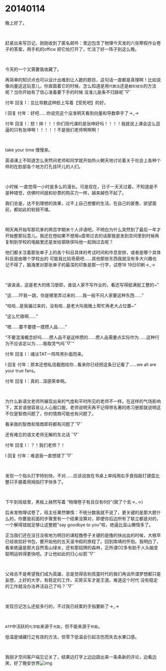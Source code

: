 # 20140114

晚上好了。

<br/>

赶紧出来写日记，刚刚收到了匿名邮件：里边包含了物理今天发的六张寒假作业卷子的答案，用手机的office 把它给打开了，忙活了好一阵子到这么晚。

<br/>

今天的一个又需要我收藏了。

再简单的知识点也可以设计出难到让人跪的题目，这句话一直都是真理啊！比如说像向量这这玩意儿，你直面着它的时候，怎么知道是用`代数法`还是`数形结合`的方法呢？当你开始有了信心准备要下手的时候 没准儿是条不归路呢ˇ▽ˇ

付年 回复 I：总比导数这种脸上写着【受死吧】的好。

I 回复 付年：好吧...…你说完这个没准明天看到向量和导数牵手了→_→

付年 回复 I：怒！摔！！！你们班代课的是张坤好吗！！！！我就说上课会这么逗逼的只有张坤啊！！！！！不是我们老师啊啊啊！

<br/>

take your time 慢慢来。

英语课上不知道怎么突然间老师和同学就开始热火朝天地讨论着关于社会上各种个样的在脸部各个地方打孔挂环儿的人们。

<br/>

小时候 一直觉得一小时是多么的漫长。可是现在，日子一天天过着，不知道是不是种错觉，仿佛时间就和钞票的购买力一样，越来越伤不起了。

我们总是，达不到理想的效果，过不上自己想要的生活。在自己的疲惫、欲望面前，都如此的软弱不堪。

<br/>

明天再开始写那坑爹的两百字期末个人评语吧。不明白为什么突然到了最后一年才开始整那玩意儿。我还在想如果不想用u盘带过去的话那我是发到空间里到时候再复制到学校的电脑里还是发给钢铁侠叫他一起捎过去呢？

他们都关注着那张单子上的各个科目具体的考试时间和作息安排，或者是哪个具体科目是由哪个学校出的 可能我比较奇葩吧……其他那些东西我就没有多大兴趣也记不得了，脑海里对那张单子的最深的印象是那一行字，试卷18 19日印刷→_→

<br/>

“诶诶诶，这是老大的练习册耶，谁说人家不写作业的，看还写得挺满挺工整的~”

“这…...吓我一跳，你是哪里弄过来的……我一般不问人家要这种东西……”

“哈哈…是我骗过来的，没有啦…是老大叫我晚上帮忙再老大占位置~”

“这么忙碌啊…...”

“嗯…...要不要摸一摸攒人品…...”

“不要混淆概念好吗...…攒人品不是这样攒的……攒人品需要点实际作为……这种行为不应该定以为……吸取灵气吗ˇ▽ˇ”

付年 回复 I：魂淡TAT一阵阵黑扑面而来。

I 回复 付年：原本还想私信截图给你…看来你已经把这条日记看了……we all are your true fans。

付年 回复 I：真的…深感荣幸啊。

<br/>

为什么新语文老师所展现出来的气度和平时所见的老师不一样。在这样的气场影响下，其言语很容易让人心服口服，老师说明天再不记得带名著的练习册那就说明这不仅是智商问题了，你的情商可能也有问题了。

看来我的智商和情商即将都有问题了ˇ▽ˇ

还有难忘的语文老师无解的东北话 ˇ▽ˇ

付年 回复 I：？！我们老师？！

I 回复 付年：难道我一直想错了ˇ▽ˇ

<br/>

发现一个指头打字特别快，不对……应该说放在书桌上单纯用右手食指敲打键盘比整只手握着用拇指打字快多了。

<br/>

下午到班级里，黑板上赫然写着 “物理卷子有且仅有6份”(窝了个去→_→)

后来发物理试卷了，班主任果然懒惰：不统分数我就不说了，更关键的是那大题什么的，你要是前面的步骤里有一个结果没算对，即便你后边所有了联立都是对的，一个解得错就足够让这整题"say goodbye to you"啦，绝逼比巫山懒惰多了。

正当我们还在没日没夜地为明日的课程撸卷子关键的是撸的快出血的时候，大根早已经收拾好书包，要开始他的五天温书假的旅程了。回到南靖的怀抱。我明白了，看来绝逼是那大自然青山绿水，还有那招牌的森林，正所谓O2多有助于人头脑变聪明运转得更快吧。才让他如此的归心似箭ˇ▽ˇ

<br/>

父母总不是希望我们成为英雄，总是觉得告别孩童时代的我们再谈所谓梦想都只是妄想，上好的大学，有稳定的工作，买房买车才是王道。难道这个时代 没有稳定的工作就没办法养活自己了吗？ˇ▽ˇ

<br/>

发现日记怎么还挺多行的，不过我已经累的手指要断了→_→

<br/>

`ATP`中活跃的`化学能`来源于`光能`，但不能来源于`热能`。

低温是储藏行之有效的方法，但零下低温会引起冻伤而失去水果口感。

<br/>

我刚才空间客户端忘记关了，结果边打字上边边跳出来一条条新的评论，边看边笑，好了晚安世界![img](http://qzonestyle.gtimg.cn/qzone/em/e175.png)